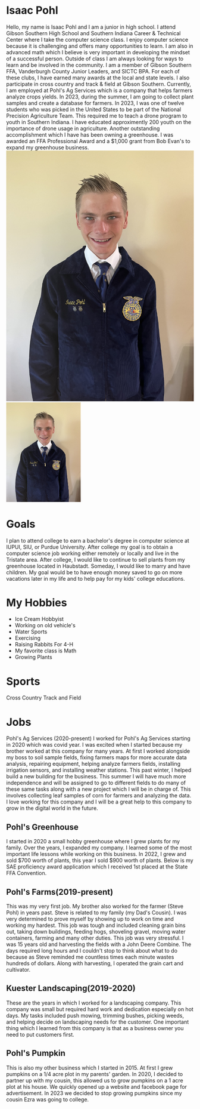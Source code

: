 # Isaac Pohl
Hello, my name is Isaac Pohl and I am a junior in high school. I attend Gibson Southern High School and Southern Indiana Career & Technical Center where I take the computer science class. I enjoy computer science because it is challenging and offers many opportunities to learn. I am also in advanced math which I believe is very important in developing the mindset of a successful person. Outside of class I am always looking for ways to learn and be involved in the community. I am a member of Gibson Southern FFA, Vanderburgh County Junior Leaders, and SICTC BPA. For each of these clubs, I have earned many awards at the local and state levels. I also participate in cross country and track & field at Gibson Southern. Currently, I am employed at Pohl's Ag Services which is a company that helps farmers analyze crops yields. In 2023, during the summer, I am going to collect plant samples and create a database for farmers. In 2023, I was one of twelve students who was picked in the United States to be part of the National Precision Agriculture Team. This required me to teach a drone program to youth in Southern Indiana. I have educated approximently 200 youth on the importance of drone usage in agriculture. Another outstanding accomplishment which I have has been owning a greenhouse. I was awarded an FFA Professional Award and a $1,000 grant from Bob Evan's to expand my greenhouse business.
![alt text](myPhoto.jpeg "Title")
<img src="myPhoto.jpeg" alt="isolated" width="200"/>

# Goals
I plan to attend college to earn a bachelor's degree in computer science at IUPUI, SIU, or Purdue University. After college my goal is to obtain a computer science job working either remotely or locally and live in the Tristate area. After college, I would like to continue to sell plants from my greenhouse located in Haubstadt. Someday, I would like to marry and have children. My goal would be to have enough money saved to go on more vacations later in my life and to help pay for my kids' college educations.

# My Hobbies 
* Ice Cream Hobbyist
* Working on old vehicle's
* Water Sports
* Exercising
* Raising Rabbits For 4-H
* My favorite class is Math
* Growing Plants

# Sports 
Cross Country
Track and Field

# Jobs
Pohl's Ag Services (2020-present)
I worked for Pohl's Ag Services starting in 2020 which was covid year. I was excited when I started because my brother worked at this company for many years. At first I worked alongside my boss to soil sample fields, fixing farmers maps for more accurate data analysis, repairing equipment, helping analyze farmers fields, installing irrigation sensors, and installing weather stations. This past winter, I helped build a new building for the business. This summer I will have much more independence and will be assigned to go to different fields to do many of these same tasks along with a new project which I will be in charge of. This involves collecting leaf samples of corn for farmers and analyzing the data. I love working for this company and I will be a great help to this company to grow in the digital world in the future.

## Pohl's Greenhouse
I started in 2020 a small hobby greenhouse where I grew plants for my family. Over the years, I expanded my company. I learned some of the most important life lessons while working on this business. In 2022, I grew and sold $700 worth of plants, this year I sold $900 worth of plants. Below is my SAE proficiency award application which I received 1st placed at the State FFA Convention.

## Pohl's Farms(2019-present)
This was my very first job. My brother also worked for the farmer (Steve Pohl) in years past. Steve is related to my family (my Dad's Cousin). I was very determined to prove myself by showing up to work on time and working my hardest. This job was tough and included cleaning grain bins out, taking down buildings, feeding hogs, shoveling gravel, moving water containers, farming and many other duties. This job was very stressful. I was 15 years old and harvesting the fields with a John Deere Combine. The days required long hours and I couldn't stop to think about what to do because as Steve reminded me countless times each minute wastes hundreds of dollars. Along with harvesting, I operated the grain cart and cultivator.

## Kuester Landscaping(2019-2020)
These are the years in which I worked for a landscaping company. This company was small but required hard work and dedication especially on hot days. My tasks included push mowing, trimming bushes, picking weeds, and helping decide on landscaping needs for the customer. One important thing which I learned from this company is that as a business owner you need to put customers first.

## Pohl's Pumpkin
This is also my other business which I started in 2015. At first I grew pumpkins on a 1/4 acre plot in my parents' garden. In 2020, I decided to partner up with my cousin, this allowed us to grow pumpkins on a 1 acre plot at his house. We quickly opened up a website and facebook page for advertisement. In 2023 we decided to stop growing pumpkins since my cousin Ezra was going to college.


